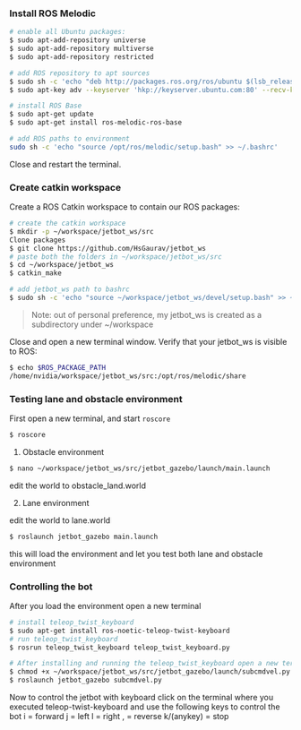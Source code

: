 ### Install ROS Melodic

```bash
# enable all Ubuntu packages:
$ sudo apt-add-repository universe
$ sudo apt-add-repository multiverse
$ sudo apt-add-repository restricted

# add ROS repository to apt sources
$ sudo sh -c 'echo "deb http://packages.ros.org/ros/ubuntu $(lsb_release -sc) main" > /etc/apt/sources.list.d/ros-latest.list'
$ sudo apt-key adv --keyserver 'hkp://keyserver.ubuntu.com:80' --recv-key C1CF6E31E6BADE8868B172B4F42ED6FBAB17C654

# install ROS Base
$ sudo apt-get update
$ sudo apt-get install ros-melodic-ros-base

# add ROS paths to environment
sudo sh -c 'echo "source /opt/ros/melodic/setup.bash" >> ~/.bashrc'
```

Close and restart the terminal.

### Create catkin workspace

Create a ROS Catkin workspace to contain our ROS packages:

```bash
# create the catkin workspace
$ mkdir -p ~/workspace/jetbot_ws/src
Clone packages
$ git clone https://github.com/HsGaurav/jetbot_ws
# paste both the folders in ~/workspace/jetbot_ws/src
$ cd ~/workspace/jetbot_ws
$ catkin_make

# add jetbot_ws path to bashrc
$ sudo sh -c 'echo "source ~/workspace/jetbot_ws/devel/setup.bash" >> ~/.bashrc'

```
> Note:  out of personal preference, my jetbot_ws is created as a subdirectory under ~/workspace

Close and open a new terminal window.
Verify that your jetbot_ws is visible to ROS:
```bash
$ echo $ROS_PACKAGE_PATH 
/home/nvidia/workspace/jetbot_ws/src:/opt/ros/melodic/share
```

### Testing lane and obstacle environment

First open a new terminal, and start `roscore`
```bash
$ roscore
```

1. Obstacle environment

```bash
$ nano ~/workspace/jetbot_ws/src/jetbot_gazebo/launch/main.launch
```
edit the world to obstacle_land.world

2. Lane environment

edit the world to lane.world

```bash
$ roslaunch jetbot_gazebo main.launch
```
this will load the environment and let you test both lane and obstacle environment


### Controlling the bot

After you load the environment open a new terminal 

```bash
# install teleop_twist_keyboard
$ sudo apt-get install ros-noetic-teleop-twist-keyboard
# run teleop_twist_keyboard
$ rosrun teleop_twist_keyboard teleop_twist_keyboard.py

# After installing and running the teleop_twist_keyboard open a new terminal and run a python teleoperation file
$ chmod +x ~/workspace/jetbot_ws/src/jetbot_gazebo/launch/subcmdvel.py
$ roslaunch jetbot_gazebo subcmdvel.py
```

Now to control the jetbot with keyboard click on the terminal where you executed teleop-twist-keyboard
and use the following keys to control the bot
i = forward
j = left
l = right
, = reverse
k/(anykey) = stop
